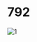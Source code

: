 # 792
![1](https://github.com/SyHilichurl/792/assets/124640901/41102675-7a64-4bf9-bdaa-5844db3b910b)
